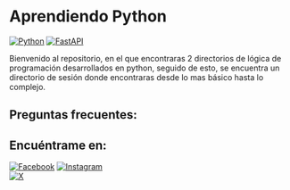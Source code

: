 # Aprendiendo Python

[![Python](https://img.shields.io/badge/Python-3.10%2B-3776AB?style=for-the-badge&logo=python&logoColor=white&labelColor=101010)](https://python.org)
[![FastAPI](https://img.shields.io/badge/Fastapi-0.88.0%2B-009688?style=for-the-badge&logo=fastapi&logoColor=white&labelColor=101010)](https://fastapi.tiangolo.com/)

Bienvenido al repositorio, en el que encontraras 2 directorios de lógica de programación desarrollados en python, seguido de esto, se encuentra un directorio de sesión donde encontraras desde lo mas básico hasta lo complejo.

## Preguntas frecuentes:


## Encuéntrame en:

[![Facebook](https://img.shields.io/badge/Facebook-%40Josu%C3%A9_Terrazas-0866FF?style=for-the-badge&logo=Facebook&logoColor=withe&labelColor=101010)](https://facebook.com/josue.terrazasmendoza)
[![Instagram](https://img.shields.io/badge/Instagram-%40jos__mdz316-E4405F?style=for-the-badge&logo=Instagram&logoColor=white&labelColor=101010)](https://instagram.com/jos_mdz316/)</br>
[![X](https://img.shields.io/badge/Twitter-%40JosueMe52031523-000000?style=for-the-badge&logo=X&logoColor=withe&labelColor=101010)](https://x.com/JosueMe52031523)
